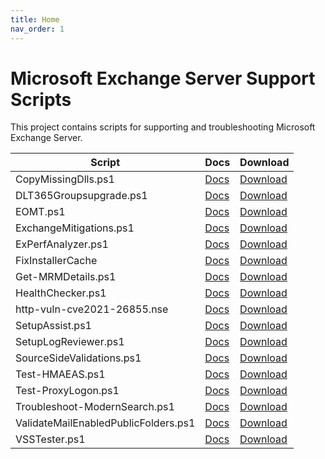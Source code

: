 ```yaml
---
title: Home
nav_order: 1
---
```


# Microsoft Exchange Server Support Scripts

This project contains scripts for supporting and troubleshooting Microsoft Exchange Server.

Script|Docs|Download
-|-|-
CopyMissingDlls.ps1 | [Docs](Setup/CopyMissingDlls) | [Download](https://github.com/microsoft/CSS-Exchange/releases/latest/download/CopyMissingDlls.ps1)
DLT365Groupsupgrade.ps1 | [Docs](M365/DLT365Groupsupgrade) | [Download](https://github.com/microsoft/CSS-Exchange/releases/latest/download/DLT365Groupsupgrade.ps1)
EOMT.ps1 | [Docs](Security/EOMT) | [Download](https://github.com/microsoft/CSS-Exchange/releases/latest/download/EOMT.ps1)
ExchangeMitigations.ps1 | [Docs](Security/ExchangeMitigations) | [Download](https://github.com/microsoft/CSS-Exchange/releases/latest/download/ExchangeMitigations.ps1)
ExPerfAnalyzer.ps1 | [Docs](Performance/ExPerfAnalyzer) | [Download](https://github.com/microsoft/CSS-Exchange/releases/latest/download/ExPerfAnalyzer.ps1)
FixInstallerCache | [Docs](Setup/FixInstallerCache) | [Download](https://github.com/microsoft/CSS-Exchange/releases/latest/download/FixInstallerCache.ps1)
Get-MRMDetails.ps1 | [Docs](Retention/Get-MRMDetails) | [Download](https://github.com/microsoft/CSS-Exchange/releases/latest/download/Get-MRMDetails.ps1)
HealthChecker.ps1 | [Docs](Diagnostics/HealthChecker) | [Download](https://github.com/microsoft/CSS-Exchange/releases/latest/download/HealthChecker.ps1)
http-vuln-cve2021-26855.nse | [Docs](Security/http-vuln-cve2021-26855) | [Download](https://github.com/microsoft/CSS-Exchange/releases/latest/download/http-vuln-cve2021-26855.nse)
SetupAssist.ps1 | [Docs](Setup/SetupAssist) | [Download](https://github.com/microsoft/CSS-Exchange/releases/latest/download/SetupAssist.ps1)
SetupLogReviewer.ps1 | [Docs](Setup/SetupLogReviewer) | [Download](https://github.com/microsoft/CSS-Exchange/releases/latest/download/SetupLogReviewer.ps1)
SourceSideValidations.ps1 | [Docs](PublicFolders/SourceSideValidations) | [Download](https://github.com/microsoft/CSS-Exchange/releases/latest/download/SourceSideValidations.ps1)
Test-HMAEAS.ps1 | [Docs](Hybrid/Test-HMAEAS) | [Download](https://github.com/microsoft/CSS-Exchange/releases/latest/download/Test-HMAEAS.ps1)
Test-ProxyLogon.ps1 | [Docs](Security/Test-ProxyLogon) | [Download](https://github.com/microsoft/CSS-Exchange/releases/latest/download/Test-ProxyLogon.ps1)
Troubleshoot-ModernSearch.ps1 | [Docs](Search/Troubleshoot-ModernSearch) | [Download](https://github.com/microsoft/CSS-Exchange/releases/latest/download/Troubleshoot-ModernSearch.ps1)
ValidateMailEnabledPublicFolders.ps1 | [Docs](PublicFolders/ValidateMailEnabledPublicFolders) | [Download](https://github.com/microsoft/CSS-Exchange/releases/latest/download/ValidateMailEnabledPublicFolders.ps1)
VSSTester.ps1 | [Docs](Databases/VSSTester) | [Download](https://github.com/microsoft/CSS-Exchange/releases/latest/download/VSSTester.ps1)
